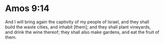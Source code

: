 # Amos 9:14

And I will bring again the captivity of my people of Israel, and they shall build the waste cities, and inhabit [them]; and they shall plant vineyards, and drink the wine thereof; they shall also make gardens, and eat the fruit of them.